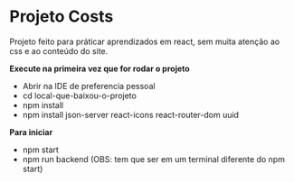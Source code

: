 # Projeto Costs

Projeto feito para práticar aprendizados em react, sem muita atenção ao css e ao conteúdo do site.
 
**Execute na primeira vez que for rodar o projeto**
<ul>
 <li>Abrir na IDE de preferencia pessoal 
 <li>cd local-que-baixou-o-projeto 
 <li>npm install
 <li>npm install json-server react-icons react-router-dom uuid 
</ul>

**Para iniciar**
<ul>
 <li>npm start 
 <li>npm run backend (OBS: tem que ser em um terminal diferente do npm start)
</ul>

